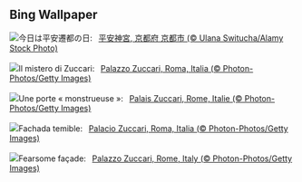 ## Bing Wallpaper
![](https://www.bing.com/th?id=OHR.HeianJingu2024_JA-JP4866409141_UHD.jpg&w=1000)今日は平安遷都の日:&nbsp;&ensp;[平安神宮, 京都府 京都市 (© Ulana Switucha/Alamy Stock Photo)](https://www.bing.com/th?id=OHR.HeianJingu2024_JA-JP4866409141_UHD.jpg)
<br><br/>
![](https://www.bing.com/th?id=OHR.MonsterDoor_IT-IT8784390686_UHD.jpg&w=1000)Il mistero di Zuccari:&nbsp;&ensp;[Palazzo Zuccari, Roma, Italia (© Photon-Photos/Getty Images)](https://www.bing.com/th?id=OHR.MonsterDoor_IT-IT8784390686_UHD.jpg)
<br><br/>
![](https://www.bing.com/th?id=OHR.MonsterDoor_FR-FR1619086814_UHD.jpg&w=1000)Une porte « monstrueuse »:&nbsp;&ensp;[Palais Zuccari, Rome, Italie (© Photon-Photos/Getty Images)](https://www.bing.com/th?id=OHR.MonsterDoor_FR-FR1619086814_UHD.jpg)
<br><br/>
![](https://www.bing.com/th?id=OHR.MonsterDoor_ES-ES5024924639_UHD.jpg&w=1000)Fachada temible:&nbsp;&ensp;[Palacio Zuccari, Roma, Italia (© Photon-Photos/Getty Images)](https://www.bing.com/th?id=OHR.MonsterDoor_ES-ES5024924639_UHD.jpg)
<br><br/>
![](https://www.bing.com/th?id=OHR.MonsterDoor_EN-GB1067723555_UHD.jpg&w=1000)Fearsome façade:&nbsp;&ensp;[Palazzo Zuccari, Rome, Italy (© Photon-Photos/Getty Images)](https://www.bing.com/th?id=OHR.MonsterDoor_EN-GB1067723555_UHD.jpg)
<br><br/>
